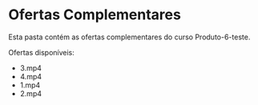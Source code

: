 # Ofertas Complementares

Esta pasta contém as ofertas complementares do curso Produto-6-teste.

Ofertas disponíveis:
- 3.mp4
- 4.mp4
- 1.mp4
- 2.mp4